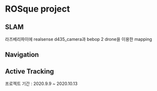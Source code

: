 ROSque project
==============

## SLAM
라즈베리파이에 realsense d435_camera과 bebop 2 drone을 이용한 mapping
## Navigation
## Active Tracking
         


프로젝트 기간 : 2020.9.9 ~ 2020.10.13
